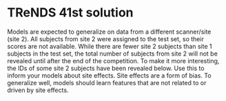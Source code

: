 # TReNDS 41st solution
Models are expected to generalize on data from a different scanner/site (site 2). All subjects from site 2 were assigned to the test set, so their scores are not available. While there are fewer site 2 subjects than site 1 subjects in the test set, the total number of subjects from site 2 will not be revealed until after the end of the competition. To make it more interesting, the IDs of some site 2 subjects have been revealed below. Use this to inform your models about site effects. Site effects are a form of bias. To generalize well, models should learn features that are not related to or driven by site effects.
